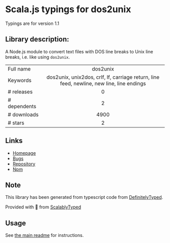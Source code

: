 
# Scala.js typings for dos2unix

Typings are for version 1.1

## Library description:
A Node.js module to convert text files with DOS line breaks to Unix line breaks, i.e. like using `dos2unix`.

|                    |                 |
| ------------------ | :-------------: |
| Full name          | dos2unix |
| Keywords           | dos2unix, unix2dos, crlf, lf, carriage return, line feed, newline, new line, line endings |
| # releases         | 0 |
| # dependents       | 2 |
| # downloads        | 4900 |
| # stars            | 2 |

## Links
- [Homepage](https://github.com/JamesMGreene/node-dos2unix)
- [Bugs](https://github.com/JamesMGreene/node-dos2unix/issues)
- [Repository](https://github.com/JamesMGreene/node-dos2unix)
- [Npm](https://www.npmjs.com/package/dos2unix)
    


## Note
This library has been generated from typescript code from [DefinitelyTyped](https://definitelytyped.org).

Provided with :purple_heart: from [ScalablyTyped](https://github.com/oyvindberg/ScalablyTyped)

## Usage
See [the main readme](../../readme.md) for instructions.


